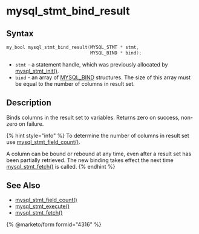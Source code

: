 # mysql\_stmt\_bind\_result

## Syntax

```c
my_bool mysql_stmt_bind_result(MYSQL_STMT * stmt,
                               MYSQL_BIND * bind);
```

* `stmt` - a statement handle, which was previously allocated by [mysql\_stmt\_init()](mysql_stmt_init.md).
* `bind` - an array of [MYSQL\_BIND](connector-c-data-structures-and-definitions/mysql_bind.md) structures. The size of this array must be equal to the number of columns in result set.

## Description

Binds columns in the result set to variables. Returns zero on success, non-zero on failure.

{% hint style="info" %}
To determine the number of columns in result set use [mysql\_stmt\_field\_count()](mysql_stmt_field_count.md).

A column can be bound or rebound at any time, even after a result set has been partially retrieved. The new binding takes effect the next time [mysql\_stmt\_fetch()](mysql_stmt_fetch.md) is called.
{% endhint %}

## See Also

* [mysql\_stmt\_field\_count()](mysql_stmt_field_count.md)
* [mysql\_stmt\_execute()](mysql_stmt_execute.md)
* [mysql\_stmt\_fetch()](mysql_stmt_fetch.md)

{% @marketo/form formid="4316" %}
